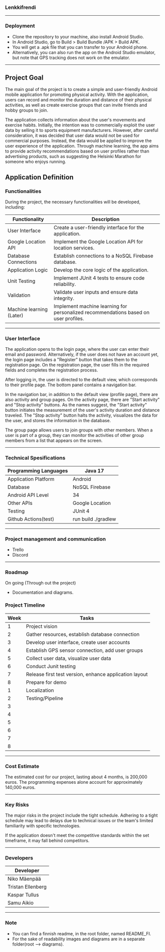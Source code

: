 ### Lenkkifrendi
---
### Deployment

- Clone the repository to your machine, also install Android Studio.
- In Android Studio, go to Build > Build Bundle /APK > Build APK.
- You will get a .apk file that you can transfer to your Android phone.
- Alternatively, you can also run the app on the Android Studio emulator, but note that GPS tracking does not work on the emulator.

---
## Project Goal

The main goal of the project is to create a simple and user-friendly Android mobile application for promoting physical activity.
With the application, users can record and monitor the duration and distance of their physical activities,
as well as create exercise groups that can invite friends and hobby groups to join.

The application collects information about the user's movements and exercise habits. Initially, the intention was to commercially exploit the user data by selling it to sports equipment manufacturers. However, after careful consideration, it was decided that user data would not be used for commercial purposes. Instead, the data would be applied to improve the user experience of the application. Through machine learning, the app aims to provide activity recommendations based on user profiles rather than advertising products, such as suggesting the Helsinki Marathon for someone who enjoys running.

## Application Definition

### Functionalities

During the project, the necessary functionalities will be developed, including:

| Functionality            | Description                                                                                             |
|--------------------------|---------------------------------------------------------------------------------------------------------|
| User Interface           | Create a user-friendly interface for the application.                                                    |
| Google Location API      | Implement the Google Location API for location services.                                                  |
| Database Connections     | Establish connections to a NoSQL Firebase database.                                                        |
| Application Logic        | Develop the core logic of the application.                                                               |
| Unit Testing             | Implement JUnit 4 tests to ensure code reliability.                                                      |
| Validation               | Validate user inputs and ensure data integrity.                                                          |
| Machine learning (Later) | Implement machine learning for personalized recommendations based on user profiles.                      |

---

### User Interface

The application opens to the login page, where the user can enter their email and password. Alternatively, if the user does not have an account yet, the login page includes a "Register" button that takes them to the registration page. On the registration page, the user fills in the required fields and completes the registration process.

After logging in, the user is directed to the default view, which corresponds to their profile page. The bottom panel contains a navigation bar.

In the navigation bar, in addition to the default view (profile page), there are also activity and group pages. On the activity page, there are "Start activity" and "Stop activity" buttons. As the names suggest, the "Start activity" button initiates the measurement of the user's activity duration and distance traveled. The "Stop activity" button halts the activity, visualizes the data for the user, and stores the information in the database.

The group page allows users to join groups with other members. When a user is part of a group, they can monitor the activities of other group members from a list that appears on the screen.

---       

### Technical Spesifications

| Programming Languages | Java 17             |
|-----------------------|---------------------|
| Application Platform  | Android             |
| Database              | NoSQL Firebase      |
| Android API Level     | 34                  |
| Other APIs            | Google Location     |
| Testing               | JUnit 4             |
| Github Actions(test)  | run build ./gradlew |

---

### Project management and communication
- Trello
- Discord

---

### Roadmap

On going (Through out the project)

- Documentation and diagrams.

### Project Timeline

| Week | Tasks                                                  |
|------|--------------------------------------------------------|
| 1    | Project vision                                         |
| 2    | Gather resources, establish database connection        |
| 3    | Develop user interface, create user accounts           |
| 4    | Establish GPS sensor connection, add user groups       |
| 5    | Collect user data, visualize user data                 |
| 6    | Conduct Junit testing                                  |
| 7    | Release first test version, enhance application layout |
| 8    | Prepare for demo                                       |
| 1    | Localization                                           |
| 2    | Testing/Pipeline                                       |
| 3    |                                                        |
| 4    |                                                        |
| 5    |                                                        |
| 6    |                                                        |
| 7    |                                                        |
| 8    |                                                        |

---

### Cost Estimate

The estimated cost for our project, lasting about 4 months, is 200,000 euros. The programming expenses alone account for approximately 140,000 euros.

---

### Key Risks

The major risks in the project include the tight schedule. Adhering to a tight schedule may lead to delays due to technical issues or the team's limited familiarity with specific technologies.

If the application doesn't meet the competitive standards within the set timeframe, it may fall behind competitors.

---

### Developers

| Developer          |
|--------------------|
| Niko Mäenpää       |
| Tristan Ellenberg  |
| Kaspar Tullus      |
| Samu Aikio         |

---

### Note
- You can find a finnish readme, in the root folder, named README_FI.
- For the sake of readability images and diagrams are in a separate folder(root --> diagrams).